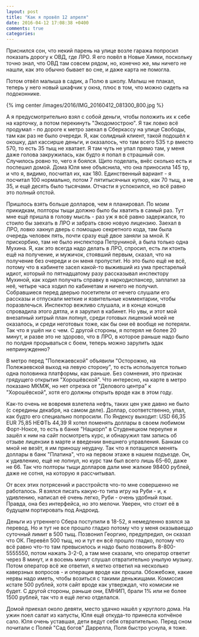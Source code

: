 ```yaml
---
layout: post
title: "Как я провёл 12 апреля"
date: 2016-04-12 17:08:38 +0400
comments: true
categories: 
---
```

Приснился сон, что некий парень на улице возле гаража попросил показать дорогу к ОВД, где ЛРО. Я его повёл в Новые Химки, поскольку точно знал, что ОВД там совсем рядом, но, конечно же, мы ничего не нашли, как это обычно бывает во сне, и даже карта не помогла.

Потом отвёл малыша в садик, а Полю в школу. Малыш не плакал, теперь у него новый шкафчик у окна, плюс в том, что можно сидеть на подоконнике.

{% img center /images/2016/IMG_20160412_081300_800.jpg %}

А я предусмотрительно взял с собой деньги, чтобы положить их к себе на карточку, а потом перекинуть "Экодомострою". Я так ловко всё продумал - по дороге к метро заехал в Сберкассу на улице Свободы, там как раз не было очереди. Я, как солидный клиент, такой подошёл к окошку, дал кассирше деньги, и оказалось, что там всего 535 т.р вместо 570, то есть 35 тыщ не хватает. Я там чуть не упал прямо там, у меня даже голова закружилась, как будто я попал в страшный сон. Случилось ровно то, чего я боялся. Щито поделать, внёс сколько есть и поспешил домой. Дома Юля мне объяснила, что она приносила 145 тр, и что я, видимо, посчитал их, как 180. Единственный вариант - я посчитал 100 нормально, потом 7 пятитысячных купюр, как 70 тыщ, а не 35, и ещё десять было тысячами. Отчасти я успокоился, но всё равно это полный отстой.

Пришлось взять больше долларов, чем я планировал. По моим прикидкам, полторы тыщи должно было бы хватить в самый раз. Тут мне ещё пришла в голову мысль - раз уж я всё равно задержался, то стоило бы заехать в ЛРО и забрать свою новую лицензию. Заехал в ЛРО, ловко хакнул дверь с помощью секретного кода, там была очередь человек пять, почти сразу ещё двое заняли за мной. К прискорбию, там не было инспектора Петруниной, а была только одна Мухина. Я, как это всегда надо делать в ЛРО, спросил, есть ли ктонть ещё на получение, и мужичок, стоявший первым, сказал, что на получение без очереди и он меня пропустит. Но это было ещё не всё, потому что в кабинете засел какой-то выживший из ума престарелый идиот, который по пятнадцатому разу рассказывал инспектору Мухиной, как ходил получать справку в наркодиспансер, заплатил за неё, четыре часа ходил по кабинетам и ничего не получил. Собравшиеся перед дверью посетители от нечего слушали его рассказы и отпускали меткие и язвительные комментарии, чтобы поразвлечься. Инспектор вежливо слушала, и в конце концов спровадила этого дятла, и я зарулил в кабинет. Но увы, и этот мой внезапный хитрый план лопнул, среди готовых лицензий моей не оказалось, и среди неготовых тоже, как бы они её вообще не потеряли. Так что я ушёл ни с чем. С другой стороны, я потерял не более 20 минут, и разве это не здорово, что в ЛРО, в которое раньше надо было по полдня прорываться с боем, теперь можно зарулить эдак непринужденно? 

В метро перед "Полежаевской" объявили "Осторожно, на Полежаевской выход на левую сторону", то есть используется только одна половинка платформы, как раньше. Без сомнения, это признак грядущего открытия "Хорошёвской". Что интересно, на карте в метро показано МКМЖ, но нет отрезка от "Делового центра" к "Хорошёвской", хотя его должны открыть вроде как в этом году.

Как-то очень не вовремя взлетела нефть, таких цен уже давно не было (с середины декабря, на самом деле). Доллар, соответственно, упал, как будто его специально попросили. По Яндексу выходит: USD 66,35 EUR 75,85 НЕФТЬ 44,39 Я хотел поменять доллары в своем любимом Форт-Ноксе, то есть в банке "Нацкорп" в Студенецком переулке и зашёл к ним на сайт посмотреть курс, и обнаружил там запись об отзыве лицензии в марте и введении внешнего управления. Банкам со мной не везёт, я им приношу неудачу. Так что я потащился менять доллары в банк "Платина", что на первом этаже в нашем подъезде. Он, к удивлению, ещё не лопнул, но курс там был всего лишь 65-60, даже не 66. Так что полторы тыщи долларов дали мне жалкие 98400 рублей, даже не сотня, на которую я рассчитывал.

От всех этих потрясений и расстройств что-то мне совершенно не работалось. Я взялся писать какую-то типа игру на Руби - и, к удивлению, написал её очень легко, Руби - очень удобный язык. Правда, она без интерфейса, но это мелочи. Уверен, что стоит её в будущем портировать под Андроид. 

Деньги из утреннего Сбера поступили в 18-52, я немедленно взялся за перевод. Но и тут не все прошло гладко потому что у меня оказываеццо суточный лимит в 500 тыщ. Позвонил Георгию, предупредил, он сказал что ОК. Перевёл 500 тыщ, но и тут ен всё прошло гладко, потому что всё равно что-то там превысилось и надо было позвонить 8-800-5555550, потом нажать 3-2-0, а там мне сказали, что оператор ответит через 8 минут, и я восемь минут слушал отвратительно унылую музыку. Потом оператор всё же ответил, я метко ответил на несколько каверзных вопросов - и операция вроде как прошла. Обожебоже, какие нервы надо иметь, чтобы возиться с такими деньжищами. Комиссия кстате 500 рублей, хотя сайт вроде как утверждал, что комисии не будет. С другой стороны, раньше они, ЕМНИП, брали 1% или не более 1500 рублей, так что я ещё легко отделался.

Домой приехал около девяти, место удачно нашёл у круглого дома. На ужин поел салат из капусты, Юля ещё откуда-то принесла копчёное сало. Юля очень уставшая, дети ведут себя отвратительно. Перед сном почитали с Полей "Сад богов" Даррелла, Поля быстро уснула, я тоже. 